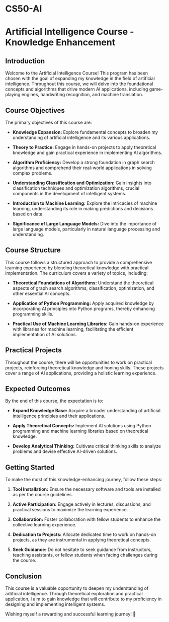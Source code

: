 # CS50-AI
# Artificial Intelligence Course - Knowledge Enhancement

## Introduction

Welcome to the Artificial Intelligence Course! This program has been chosen with the goal of expanding my knowledge in the field of artificial intelligence. Throughout this course, we will delve into the foundational concepts and algorithms that drive modern AI applications, including game-playing engines, handwriting recognition, and machine translation.

## Course Objectives

The primary objectives of this course are:

- **Knowledge Expansion:** Explore fundamental concepts to broaden my understanding of artificial intelligence and its various applications.

- **Theory to Practice:** Engage in hands-on projects to apply theoretical knowledge and gain practical experience in implementing AI algorithms.

- **Algorithm Proficiency:** Develop a strong foundation in graph search algorithms and comprehend their real-world applications in solving complex problems.

- **Understanding Classification and Optimization:** Gain insights into classification techniques and optimization algorithms, crucial components in the development of intelligent systems.

- **Introduction to Machine Learning:** Explore the intricacies of machine learning, understanding its role in making predictions and decisions based on data.

- **Significance of Large Language Models:** Dive into the importance of large language models, particularly in natural language processing and understanding.

## Course Structure

This course follows a structured approach to provide a comprehensive learning experience by blending theoretical knowledge with practical implementation. The curriculum covers a variety of topics, including:

- **Theoretical Foundations of Algorithms:** Understand the theoretical aspects of graph search algorithms, classification, optimization, and other essential AI concepts.

- **Application of Python Programming:** Apply acquired knowledge by incorporating AI principles into Python programs, thereby enhancing programming skills.

- **Practical Use of Machine Learning Libraries:** Gain hands-on experience with libraries for machine learning, facilitating the efficient implementation of AI solutions.

## Practical Projects

Throughout the course, there will be opportunities to work on practical projects, reinforcing theoretical knowledge and honing skills. These projects cover a range of AI applications, providing a holistic learning experience.

## Expected Outcomes

By the end of this course, the expectation is to:

- **Expand Knowledge Base:** Acquire a broader understanding of artificial intelligence principles and their applications.

- **Apply Theoretical Concepts:** Implement AI solutions using Python programming and machine learning libraries based on theoretical knowledge.

- **Develop Analytical Thinking:** Cultivate critical thinking skills to analyze problems and devise effective AI-driven solutions.

## Getting Started

To make the most of this knowledge-enhancing journey, follow these steps:

1. **Tool Installation:** Ensure the necessary software and tools are installed as per the course guidelines.

2. **Active Participation:** Engage actively in lectures, discussions, and practical sessions to maximize the learning experience.

3. **Collaboration:** Foster collaboration with fellow students to enhance the collective learning experience.

4. **Dedication to Projects:** Allocate dedicated time to work on hands-on projects, as they are instrumental in applying theoretical concepts.

5. **Seek Guidance:** Do not hesitate to seek guidance from instructors, teaching assistants, or fellow students when facing challenges during the course.

## Conclusion

This course is a valuable opportunity to deepen my understanding of artificial intelligence. Through theoretical exploration and practical application, I aim to gain knowledge that will contribute to my proficiency in designing and implementing intelligent systems.

Wishing myself a rewarding and successful learning journey! 🚀
